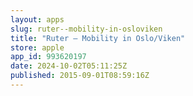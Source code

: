 ```yaml
---
layout: apps
slug: ruter--mobility-in-osloviken
title: "Ruter – Mobility in Oslo/Viken"
store: apple
app_id: 993620197
date: 2024-10-02T05:11:25Z
published: 2015-09-01T08:59:16Z
---
```

